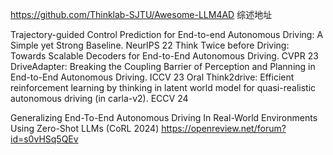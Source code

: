 

https://github.com/Thinklab-SJTU/Awesome-LLM4AD 综述地址

Trajectory-guided Control Prediction for End-to-end Autonomous Driving: A Simple yet Strong Baseline. NeurIPS 22
Think Twice before Driving: Towards Scalable Decoders for End-to-End Autonomous Driving. CVPR 23
DriveAdapter: Breaking the Coupling Barrier of Perception and Planning in End-to-End Autonomous Driving. ICCV 23 Oral
Think2drive: Efficient reinforcement learning by thinking in latent world model for quasi-realistic autonomous driving (in carla-v2). ECCV 24

Generalizing End-To-End Autonomous Driving In Real-World Environments Using Zero-Shot LLMs (CoRL 2024)
https://openreview.net/forum?id=s0vHSq5QEv